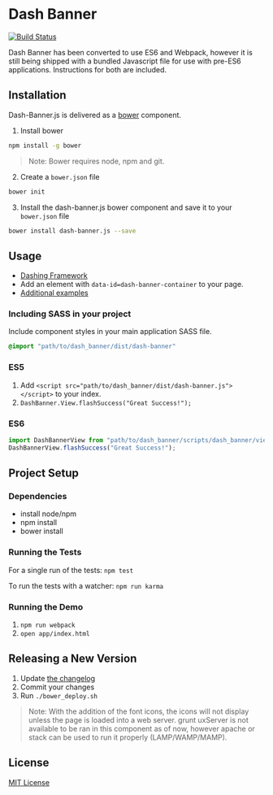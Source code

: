 # Dash Banner

[![Build Status](https://travis-ci.org/samaritanministries/dash-banner.js.svg?branch=master)](https://travis-ci.org/samaritanministries/dash-banner.js)

Dash Banner has been converted to use ES6 and Webpack, however it is still being shipped with a bundled Javascript file for use with pre-ES6 applications. Instructions for both are included.

## Installation

Dash-Banner.js is delivered as a [bower](bower.io) component.

1. Install bower
  ```bash
  npm install -g bower
  ```

  >Note: Bower requires node, npm and git.

2. Create a `bower.json` file
  ```bash
  bower init
  ```

3. Install the dash-banner.js bower component and save it to your `bower.json` file
  ```bash
  bower install dash-banner.js --save
  ```

## Usage

* [Dashing Framework](https://github.com/dashframework/dashing/)
* Add an element with `data-id=dash-banner-container` to your page.
* [Additional examples](examples.md)

### Including SASS in your project

Include component styles in your main application SASS file.

```scss
@import "path/to/dash_banner/dist/dash-banner"
```

### ES5

1. Add `<script src="path/to/dash_banner/dist/dash-banner.js"></script>` to your index.
2. `DashBanner.View.flashSuccess("Great Success!");`

### ES6

```javascript
import DashBannerView from "path/to/dash_banner/scripts/dash_banner/view.js"
DashBannerView.flashSuccess("Great Success!");
```

## Project Setup

### Dependencies

* install node/npm
* npm install
* bower install

### Running the Tests

For a single run of the tests:
`npm test`

To run the tests with a watcher:
`npm run karma`

### Running the Demo

1. `npm run webpack`
2. `open app/index.html`

## Releasing a New Version

1. Update [the changelog](CHANGELOG.md)
2. Commit your changes
3. Run `./bower_deploy.sh`

>Note: With the addition of the font icons, the icons will not display unless the page is loaded into a web server. grunt uxServer is not available to be ran in this component as of now, however apache or stack can be used to run it properly (LAMP/WAMP/MAMP).

## License

[MIT License](LICENSE.md)
